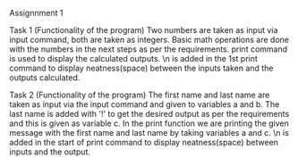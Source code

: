 Assignnment 1

Task 1 (Functionality of the program)
Two numbers are taken as input via input command, both are taken as integers.
Basic math operations are done with the numbers in the next steps as per the requirements.
print command is used to display the calculated outputs.
\n is added in the 1st print command to display neatness(space) between the inputs taken and the outputs calculated.

Task 2 (Functionality of the program)
The first name and last name are taken as input via the input command and given to variables a and b.
The last name is added with '!' to get the desired output as per the requirements and this is given as variable c.
In the print function we are printing the given message with the first name and last name by taking variables a and c.
\n is added in the start of print command to display neatness(space) between inputs and the output.
